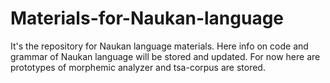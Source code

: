 # Materials-for-Naukan-language
It's the repository for Naukan language materials. Here info on code and grammar of Naukan language will be stored and updated. For now here are prototypes of morphemic analyzer and tsa-corpus are stored.
